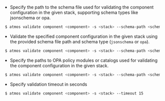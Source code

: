 - Specify the path to the schema file used for validating the component configuration in the given stack, supporting schema types like jsonschema or opa.

```bash
 $ atmos validate component <component> -s <stack> --schema-path <schema_path> --schema-type <jsonschema|opa>
```

- Validate the specified component configuration in the given stack using the provided schema file path and schema type (`jsonschema` or `opa`).

```bash
 $ atmos validate component <component> -s <stack> --schema-path <schema_path> --schema-type <jsonschema|opa>
```

- Specify the paths to OPA policy modules or catalogs used for validating the component configuration in the given stack. 

```bash
 $ atmos validate component <component> -s <stack> --schema-path <schema_path> --schema-type opa --module-paths catalog
```

- Specify validation timeout in seconds

```bash
 $ atmos validate component <component> -s <stack> --timeout 15
```